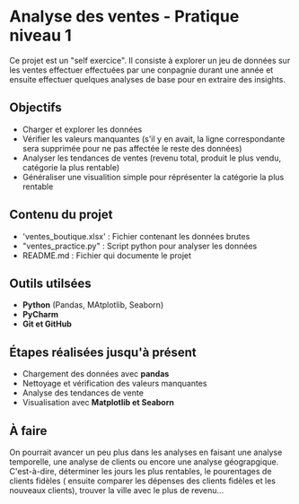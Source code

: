 # Analyse des ventes - Pratique niveau 1
Ce projet est un "self exercice". Il consiste à explorer un jeu de données sur les ventes effectuer effectuées par une conpagnie durant une année et ensuite effectuer quelques analyses de base pour en extraire des insights.

## Objectifs
- Charger et explorer les données
- Vérifier les valeurs manquantes (s'il y en avait, la ligne correspondante sera supprimée pour ne pas affectée le reste des données)
- Analyser les tendances de ventes (revenu total, produit le plus vendu, catégorie la plus rentable)
- Généraliser une visualition simple pour réprésenter la catégorie la plus rentable

## Contenu du projet
- 'ventes_boutique.xlsx' : Fichier contenant les données brutes
- "ventes_practice.py" : Script python pour analyser les données
- README.md : Fichier qui documente le projet

## Outils utilsées
- **Python** (Pandas, MAtplotlib, Seaborn)
- **PyCharm**
- **Git et GitHub**

## Étapes réalisées jusqu'à présent
- Chargement des données avec **pandas**
- Nettoyage et vérification des valeurs manquantes
- Analyse des tendances de vente
- Visualisation avec **Matplotlib et Seaborn**


## À faire
On pourrait avancer un peu plus dans les analyses en faisant une analyse temporelle, une analyse de clients ou encore une analyse géograpgique. 
C'est-à-dire, déterminer les jours les plus rentables, le pourentages de clients fidèles ( ensuite comparer les dépenses des clients fidèles et les nouveaux clients), trouver la ville avec le plus de revenu...
